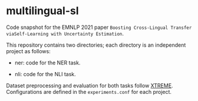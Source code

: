 # multilingual-sl

Code snapshot for the EMNLP 2021 paper `Boosting Cross-Lingual Transfer viaSelf-Learning with Uncertainty Estimation`.

This repository contains two directories; each directory is an independent project as follows:

* ner: code for the NER task.

* nli: code for the NLI task.

Dataset preprocessing and evaluation for both tasks follow [XTREME](https://github.com/google-research/xtreme). Configurations are defined in the `experiments.conf` for each project.


